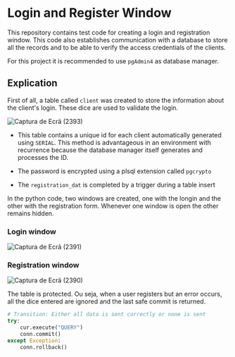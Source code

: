 # Login and Register Window

This repository contains test code for creating a login and registration window. This code also establishes communication with a database to store all the records and to be able to verify the access credentials of the clients.

For this project it is recommended to use ``pgAdmin4`` as database manager.

## Explication

First of all, a table called ``client`` was created to store the information about the client's login. These dice are used to validate the login.

![Captura de Ecrã (2393)](https://github.com/AguilaDavid/login_register_window/assets/125582704/2fea8502-a099-4659-b4cb-12610817655f)

* This table contains a unique id for each client automatically generated using ``SERIAL``. This method is advantageous in an environment with recurrence because the database manager itself generates and processes the ID.

* The password is encrypted using a plsql extension called ``pgcrypto``

* The ``registration_dat`` is completed by a trigger during a table insert

In the python code, two windows are created, one with the longin and the other with the registration form. Whenever one window is open the other remains hidden.

### Login window
![Captura de Ecrã (2391)](https://github.com/AguilaDavid/login_register_window/assets/125582704/2c67048a-936f-4f80-b0c5-b8d0e2a72e82)

### Registration window
![Captura de Ecrã (2390)](https://github.com/AguilaDavid/login_register_window/assets/125582704/880cf9df-8de3-48e4-81b1-f77c60f7f006)

The table is protected. Ou seja, when a user registers but an error occurs, all the dice entered are ignored and the last safe commit is returned.

```python
# Transition: Either all data is sent correctly or none is sent
try:
    cur.execute("QUERY")
    conn.commit()
except Exception:
    conn.rollback()
```
